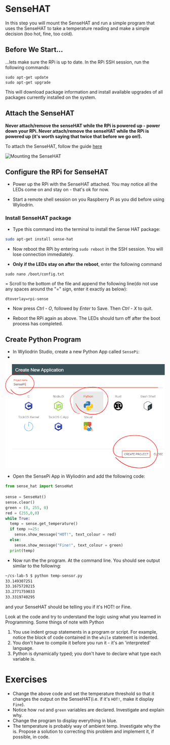 # SenseHAT

In this step you will mount the SenseHAT and run a simple program that uses the SenseHAT to take a temperature reading and make a simple decision (too hot, fine, too cold).

## Before We Start...

...lets make sure the RPi is up to date. In the RPi SSH session, run the following commands:

```shell
sudo apt-get update
sudo apt-get upgrade
```
This will download package information and install available upgrades of all packages currently installed on the system.

## Attach the SenseHAT

**Never attach/remove the senseHAT while the RPi is powered up - power down your RPi. Never attach/remove the senseHAT while the RPi is powered up (it's worth saying that twice that before we go on!).**

To attach the SenseHAT, follow the guide [here](https://projects.raspberrypi.org/en/projects/getting-started-with-the-sense-hat/2)

![Mounting the SenseHAT](https://projects-static.raspberrypi.org/projects/rpi-sensehat-attach/fb1c2ea53dbce821e4bc82f8f92d77075415053f/en/images/animated_sense_hat.gif)

## Configure the RPi for SenseHAT

- Power up the RPi with the SenseHAT attached. You may notice all the LEDs come on and stay on  - that's ok for now. 

- Start a remote shell session on you Raspberry Pi as you did before using Wyliodrin.
### Install SenseHAT package

- Type this command into the terminal to install the Sense HAT package:

```bash
sudo apt-get install sense-hat
```

- Now reboot the RPi by entering ``sudo reboot`` in the SSH session. You will lose connection immediately. 

- **Only if the LEDs stay on after the reboot**, enter the following command

```shell
sudo nano /boot/config.txt
```
= Scroll to the bottom of the file and append the following line(do not use any spaces around the "=" sign, enter it exactly as below):

```shell
dtoverlay=rpi-sense
```

+ Now press *Ctrl - O*, followed by *Enter* to Save. Then *Ctrl - X* to quit.

+ Reboot the RPi again as above. The LEDs should turn off after the boot process has completed. 

## Create Python Program

- In Wyliodrin Studio, create a new Python App called ``SensePi``:
- 
![Pyhton App](./img/1.png)

- Open the SensePi App in Wyliodrin and add the following code:

```python
from sense_hat import SenseHat

sense = SenseHat()
sense.clear()
green = (0, 255, 0)
red = (255,0,0)
while True:
  temp = sense.get_temperature()
  if temp >=25:
    sense.show_message("HOT!", text_colour = red)
  else:
    sense.show_message("Fine!", text_colour = green)
  print(temp)

```

- Now run the the program. At the command line. You should see output similar to the following:

~~~bash
~/cs-lab-5 $ python temp-sensor.py
33.149307251
33.1675720215
33.2771759033
33.3319740295
~~~

and your SenseHAT should be telling you if it's HOT! or Fine.

Look at the code and try to understand the logic using what you learned in Programming. Some things of note with Python

1. You use indent group statements in a program or script. For example, notice the  block of code contained in the ``while`` statement is indented.
2. You don't have to compile it before you run it - it's an 'interpreted' language.
3. Python is dynamically typed; you don't have to declare what type each variable is.  

# Exercises 

- Change the above code and set the temperature threshold so that it changes the output on the SenseHAT(i.e. if it's ``HOT!``, make it display ``Fine``).
- Notice how ``red`` and ``green`` variables are declared. Investigate and explain why.
- Change the program to display everything in blue.
- The temperature is probably way of ambient temp. Investigate why the is. Propose a solution to correcting this problem and implement it, if possible, in code.
